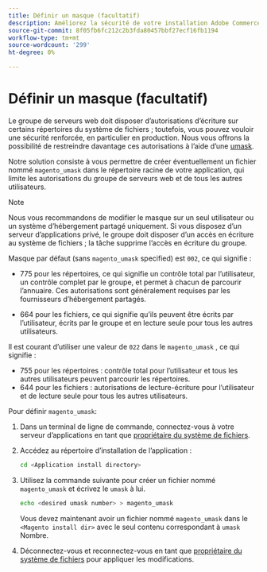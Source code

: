 ```yaml
---
title: Définir un masque (facultatif)
description: Améliorez la sécurité de votre installation Adobe Commerce ou Magento Open Source sur site en restreignant les autorisations du système de fichiers.
source-git-commit: 8f05fb6fc212c2b3fda80457bbf27ecf16fb1194
workflow-type: tm+mt
source-wordcount: '299'
ht-degree: 0%

---
```



# Définir un masque (facultatif)

Le groupe de serveurs web doit disposer d’autorisations d’écriture sur certains répertoires du système de fichiers ; toutefois, vous pouvez vouloir une sécurité renforcée, en particulier en production. Nous vous offrons la possibilité de restreindre davantage ces autorisations à l’aide d’une [umask](https://www.cyberciti.biz/tips/understanding-linux-unix-umask-value-usage.html).

Notre solution consiste à vous permettre de créer éventuellement un fichier nommé `magento_umask` dans le répertoire racine de votre application, qui limite les autorisations du groupe de serveurs web et de tous les autres utilisateurs.

>[!NOTE]
>
>Nous vous recommandons de modifier le masque sur un seul utilisateur ou un système d’hébergement partagé uniquement. Si vous disposez d’un serveur d’applications privé, le groupe doit disposer d’un accès en écriture au système de fichiers ; la tâche supprime l’accès en écriture du groupe.

Masque par défaut (sans `magento_umask` specified) est `002`, ce qui signifie :

* 775 pour les répertoires, ce qui signifie un contrôle total par l’utilisateur, un contrôle complet par le groupe, et permet à chacun de parcourir l’annuaire. Ces autorisations sont généralement requises par les fournisseurs d’hébergement partagés.

* 664 pour les fichiers, ce qui signifie qu’ils peuvent être écrits par l’utilisateur, écrits par le groupe et en lecture seule pour tous les autres utilisateurs.

Il est courant d’utiliser une valeur de `022` dans le `magento_umask` , ce qui signifie :

* 755 pour les répertoires : contrôle total pour l’utilisateur et tous les autres utilisateurs peuvent parcourir les répertoires.
* 644 pour les fichiers : autorisations de lecture-écriture pour l’utilisateur et de lecture seule pour tous les autres utilisateurs.

Pour définir `magento_umask`:

1. Dans un terminal de ligne de commande, connectez-vous à votre serveur d’applications en tant que [propriétaire du système de fichiers](../prerequisites/file-system/overview.md).
1. Accédez au répertoire d’installation de l’application :

   ```bash
   cd <Application install directory>
   ```

1. Utilisez la commande suivante pour créer un fichier nommé `magento_umask` et écrivez le `umask` à lui.

   ```bash
   echo <desired umask number> > magento_umask
   ```

   Vous devez maintenant avoir un fichier nommé `magento_umask` dans le `<Magento install dir>` avec le seul contenu correspondant à `umask` Nombre.

1. Déconnectez-vous et reconnectez-vous en tant que [propriétaire du système de fichiers](../prerequisites/file-system/overview.md) pour appliquer les modifications.
